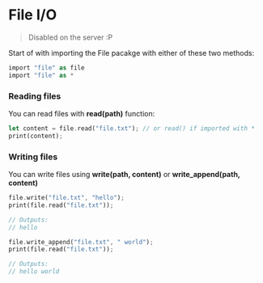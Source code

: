 # File I/O
> Disabled on the server :P

Start of with importing the File pacakge with either of these two methods:
```rust
import "file" as file
import "file" as *
```

### Reading files

You can read files with **read(path)** function:
```rust
let content = file.read("file.txt"); // or read() if imported with *
print(content);
```

### Writing files
You can write files using **write(path, content)** or **write_append(path, content)**
```rust
file.write("file.txt", "hello");
print(file.read("file.txt"));

// Outputs:
// hello

file.write_append("file.txt", " world");
print(file.read("file.txt"));

// Outputs:
// hello world
```